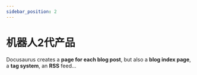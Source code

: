```yaml
---
sidebar_position: 2
---
```


# 机器人2代产品

Docusaurus creates a **page for each blog post**, but also a **blog index page**, a **tag system**, an **RSS** feed...
